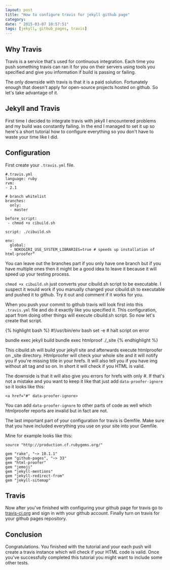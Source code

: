 ```yaml
---
layout: post
title: "How to configure travis for jekyll github page"
category: 
date: " 2015-03-07 10:57:51"
tags: [jekyll, github_pages, travis]
---
```


## Why Travis

Travis is a service that's used for continuous integration. Each time you push something
travis can ran it for you on their servers using tools you specified and give you information
if build is passing or failing.

The only downside with travis is that it is a paid solution. Fortunately enough that doesn't apply
for open-source projects hosted on github. So let's take advantage of it.

## Jekyll and Travis

First time I decided to integrate travis with jekyll I encountered problems and my build was
constantly failing. In the end I managed to set it up so here's a short tutorial
how to configure everything so you don't have to waste your time like I did.

## Configuration

First create your <code>.travis.yml</code> file.

    #.travis.yml
    language: ruby
    rvm:
    - 2.1

    # branch whitelist
    branches:
      only:
      - master

    before_script:
     - chmod +x cibuild.sh

    script: ./cibuild.sh

    env:
      global:
      - NOKOGIRI_USE_SYSTEM_LIBRARIES=true # speeds up installation of html-proofer“


You can leave out the branches part if you only have one branch but if you have multiple ones then
it might be a good idea to leave it because it will speed up your testing process.

<code>chmod +x cibuild.sh</code> just converts your cibuild.sh script to be executable.
I suspect it would work if you manually changed your cibuild.sh to executable and pushed it to github.
Try it out and comment if it works for you.


When you push your commit to github travis will look first into this <code>.travis.yml</code> file
and do it exactly like you specified it. This configuration, apart from doing other things will execute
cibuild.sh script. So now let's create that script.

{% highlight bash %}
#!/usr/bin/env bash
set -e # halt script on error

bundle exec jekyll build
bundle exec htmlproof ./_site
{% endhighlight %}

This cibuild.sh will build your jekyll site and afterwards execute htmlproofer on _site directory.
Htmlproofer will check your whole site and it will notify you if you're missing title in your hrefs.
It will also tell you if you have img without alt tag and so on. In short it will check if you HTML is valid.

The downside is that it will also give you errors for hrefs with only #. If that's not a mistake and you
want to keep it like that just add <code>data-proofer-ignore</code> so it looks like this:

    <a href="#" data-proofer-ignore>

You can add <code>data-proofer-ignore</code> to other parts of code as well which htmlproofer reports are
invalid but in fact are not.

The last important part of your configuration for travis is Gemfile.
Make sure that you have included everything you use on your site into your Gemfile.

Mine for example looks like this:

    source "http://production.cf.rubygems.org/"

    gem "rake", "~> 10.1.1"
    gem "github-pages", "~> 33"
    gem "html-proofer"
    gem "jemoji"
    gem "jekyll-mentions"
    gem "jekyll-redirect-from"
    gem "jekyll-sitemap"


## Travis

Now after you've finished with configuring your github page for travis go to [travis-ci.org](https://travis-ci.org/)
and sign in with your github account. Finally turn on travis for your github pages repository.

## Conclusion

Congratulations. You finished with the tutorial and your each push will create a travis instance which will
check if your HTML code is valid. Once you've successfully completed this tutorial you might want to include some
other tests.







